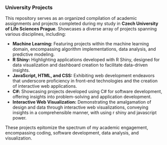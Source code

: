 ### University Projects

This repository serves as an organized compilation of academic assignments and projects completed during my study in **Czech University of Life Sciences Prague**. 
Showcases a diverse array of projects spanning various disciplines, including:

* **Machine Learning:** Featuring projects within the machine learning domain, encompassing algorithm implementations, data analysis, and predictive modeling.
* **R Shiny:** Highlighting applications developed with R Shiny, designed for data visualization and dashboard creation to facilitate data-driven insights.
* **JavaScript, HTML, and CSS:** Exhibiting web development endeavors that underscore proficiency in front-end technologies and the creation of interactive web applications.
* **C#:** Showcasing projects developed using C# for software development, offering insights into problem-solving and application development.
* **Interactive Web Visualization:** Demonstrating the amalgamation of design and data through interactive web visualizations, conveying insights in a comprehensible manner, with using r shiny and javascript power.

These projects epitomize the spectrum of my academic engagement, encompassing coding, software development, data analysis, and visualization. 


